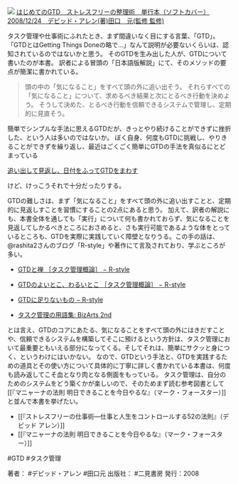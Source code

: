 [![](https://images-na.ssl-images-amazon.com/images/I/51umAMmeSlL._SX348_BO1204203200_.jpg)](http://www.amazon.co.jp/exec/obidos/asin/4576082116/choiyaki81-22)
[はじめてのGTD　ストレスフリーの整理術　単行本（ソフトカバー）2008/12/24　デビッド・アレン(著)田口　元(監修 監修)](http://www.amazon.co.jp/exec/obidos/asin/4576082116/choiyaki81-22)

タスク管理や仕事術にふれたとき、まず間違いなく目にする言葉、「GTD」。
「GTDとはGetting Things Doneの略で…」なんて説明が必要ないくらいは、認知されているのではないかと思う。
そのGTDを生み出した人が、GTDについて書いたのが本書。
訳者による冒頭の「日本語版解説」にて、そのメソッドの要点が簡潔に書かれている。

>  頭の中の「気になること」をすべて頭の外に追い出そう。 
>  それらすべての「気になること」について、求めるべき結果と次にとるべき行動を決めよう。 
>  そうして決めた、とるべき行動を信頼できるシステムで管理し、定期的に見直そう。 

簡単でシンプルな手法に思えるGTDだが、きっとやり続けることができずに挫折した、という人は多いのではないか。
ぼく自身、何度もGTDに挑戦し、やりきることができずを繰り返し、最近はごくごく簡単にGTDの手法を真似るにとどまっている

[追い出して見返し、日付をふってGTDをまわす](http://choiyaki.com/?p=409)

けど、けっこうそれで十分だったりする。

GTDの難しさは、まず「気になること」をすべて頭の外に追い出すことと、定期的に見返しすことを習慣にすることの2点にあると思う。
加えて、訳者の解説にも、本書全体を通しても「実行」について何も書かれておらず、気になることを見返してしかるべきところにおさめると、さも実行可能であるような体をとっているところも、GTDを実際に実践していく障壁となりうる。この手の話は、@rashita2さんのブログ「R-style」や著作にて言及されており、学ぶところが多い。

- [GTDと禅 ［タスク管理概論］ − R-style](https://rashita.net/blog/?p=19932)
- [GTDのよいとこ、わるいとこ ［タスク管理概論］ − R-style](https://rashita.net/blog/?p=19945)
- [GTDに足りないもの − R-style](https://rashita.net/blog/?p=23317)

- [タスク管理の用語集: BizArts 2nd](http://www.amazon.co.jp/exec/obidos/asin/B073F8WKW4/choiyaki81-22/)

とは言え、GTDのコアにあたる、気になることをすべて頭の外にはきだすことや、信頼できるシステムを構築してそこに預けるという方針は、タスク管理において最重要ともいえる部分になってくる。そしてそれは、簡単にサクッと身につく、というわけにはいかない。
なので、GTDという手法と、GTDを実践するための道具とその使い方について具体的に丁寧に詳しく書かれている本書は、何度も読み返してこそ血となり肉となる側面をもっている。
タスク管理は、自分のためのシステムをどう築くかが楽しいので、そのためまず読む参考図書として[[『マニャーナの法則 明日できることを今日やるな』（マーク・フォースター）]]と並んで本書を挙げたい。

- [[『ストレスフリーの仕事術―仕事と人生をコントロールする52の法則』（デビッド アレン）]]
- [[『マニャーナの法則 明日できることを今日やるな』（マーク・フォースター）]]

#GTD #タスク管理 

著者： #デビッド・アレン #田口元
出版社： #二見書房
発行：2008

